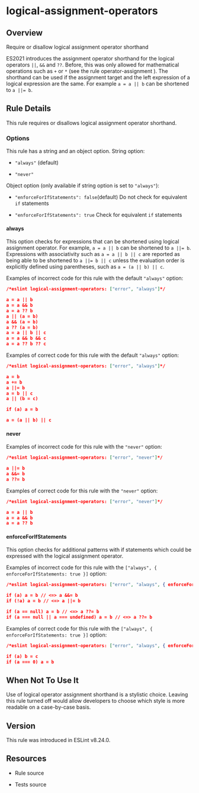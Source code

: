 

# logical-assignment-operators
## Overview

Require or disallow logical assignment operator shorthand

ES2021 introduces the assignment operator shorthand for the logical operators `||`, `&&` and `??`.
Before, this was only allowed for mathematical operations such as `+` or `*` (see the rule operator-assignment ).
The shorthand can be used if the assignment target and the left expression of a logical expression are the same.
For example `a = a || b` can be shortened to `a ||= b`.

## Rule Details

This rule requires or disallows logical assignment operator shorthand.

### Options

This rule has a string and an object option.
String option:


- `"always"` (default)

- `"never"`

Object option (only available if string option is set to `"always"`):


- `"enforceForIfStatements": false`(default) Do not check for equivalent `if` statements

- `"enforceForIfStatements": true` Check for equivalent `if` statements

#### always

This option checks for expressions that can be shortened using logical assignment operator. For example, `a = a || b` can be shortened to `a ||= b`.
Expressions with associativity such as `a = a || b || c` are reported as being able to be shortened to `a ||= b || c` unless the evaluation order is explicitly defined using parentheses, such as `a = (a || b) || c`.

Examples of incorrect code for this rule with the default `"always"` option:


```json
/*eslint logical-assignment-operators: ["error", "always"]*/

a = a || b
a = a && b
a = a ?? b
a || (a = b)
a && (a = b)
a ?? (a = b)
a = a || b || c
a = a && b && c
a = a ?? b ?? c
```

Examples of correct code for this rule with the default `"always"` option:


```json
/*eslint logical-assignment-operators: ["error", "always"]*/

a = b
a += b
a ||= b
a = b || c
a || (b = c)

if (a) a = b

a = (a || b) || c
```

#### never

Examples of incorrect code for this rule with the `"never"` option:


```json
/*eslint logical-assignment-operators: ["error", "never"]*/

a ||= b
a &&= b
a ??= b
```

Examples of correct code for this rule with the `"never"` option:


```json
/*eslint logical-assignment-operators: ["error", "never"]*/

a = a || b
a = a && b
a = a ?? b
```

#### enforceForIfStatements

This option checks for additional patterns with if statements which could be expressed with the logical assignment operator.

Examples of incorrect code for this rule with the `["always", { enforceForIfStatements: true }]` option:


```json
/*eslint logical-assignment-operators: ["error", "always", { enforceForIfStatements: true }]*/

if (a) a = b // <=> a &&= b
if (!a) a = b // <=> a ||= b

if (a == null) a = b // <=> a ??= b
if (a === null || a === undefined) a = b // <=> a ??= b
```

Examples of correct code for this rule with the `["always", { enforceForIfStatements: true }]` option:


```json
/*eslint logical-assignment-operators: ["error", "always", { enforceForIfStatements: true }]*/

if (a) b = c
if (a === 0) a = b
```

## When Not To Use It

Use of logical operator assignment shorthand is a stylistic choice. Leaving this rule turned off would allow developers to choose which style is more readable on a case-by-case basis.

## Version

This rule was introduced in ESLint v8.24.0.

## Resources


- Rule source 

- Tests source 

